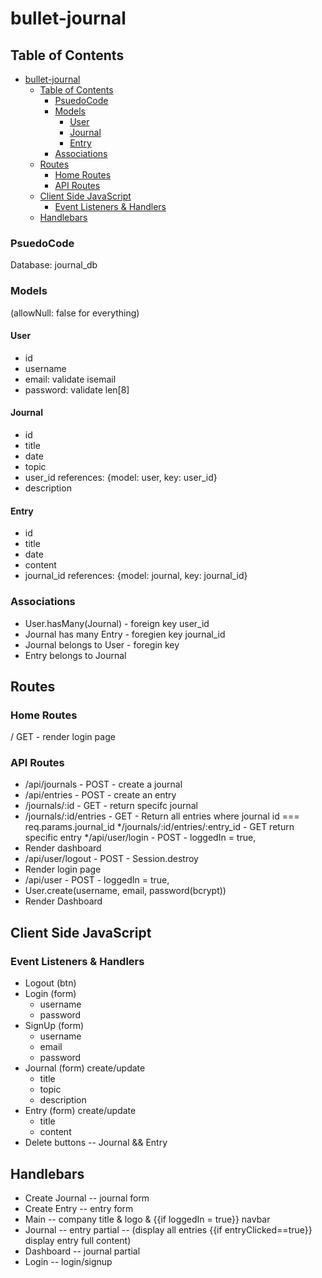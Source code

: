 # bullet-journal
## Table of Contents
- [bullet-journal](#bullet-journal)
  - [Table of Contents](#table-of-contents)
    - [PsuedoCode](#psuedocode)
    - [Models](#models)
      - [User](#user)
      - [Journal](#journal)
      - [Entry](#entry)
    - [Associations](#associations)
  - [Routes](#routes)
    - [Home Routes](#home-routes)
    - [API Routes](#api-routes)
  - [Client Side JavaScript](#client-side-javascript)
    - [Event Listeners \& Handlers](#event-listeners--handlers)
  - [Handlebars](#handlebars)


### PsuedoCode

Database: journal_db

### Models
(allowNull: false for everything)

#### User 
* id
* username
* email: validate isemail 
* password: validate len[8]

#### Journal
* id
* title
* date
* topic
* user_id references: {model: user, key: user_id}
* description 

#### Entry
* id
* title
* date
* content
* journal_id references: {model: journal, key: journal_id}

### Associations
* User.hasMany(Journal) - foreign key user_id
* Journal has many Entry - foregien key journal_id
* Journal belongs to User - foregin key 
* Entry belongs to Journal

## Routes

### Home Routes
/ GET - render login page

### API Routes
* /api/journals - POST - create a journal
* /api/entries - POST - create an entry
* /journals/:id - GET - return specifc journal
* /journals/:id/entries - GET - Return all entries where journal id === req.params.journal_id 
*/journals/:id/entries/:entry_id - GET return specific entry
*/api/user/login - POST - loggedIn = true,
* Render dashboard
* /api/user/logout - POST - Session.destroy
* Render login page
* /api/user - POST - loggedIn = true, 
* User.create(username, email, password(bcrypt))
* Render Dashboard

## Client Side JavaScript
### Event Listeners & Handlers 
* Logout (btn)
* Login (form) 
  - username
  - password
* SignUp (form) 
  - username
  - email
  - password
* Journal (form) create/update 
  - title 
  - topic 
  - description 
* Entry (form) create/update
  - title
  - content 
* Delete buttons -- Journal && Entry 

## Handlebars
* Create Journal -- journal form 
* Create Entry -- entry form
* Main -- company title & logo & {{if loggedIn = true}} navbar
* Journal -- entry partial --  (display all entries {{if entryClicked==true}} display entry full content)
* Dashboard -- journal partial 
* Login -- login/signup 
